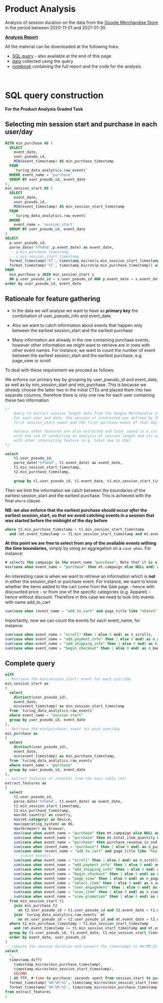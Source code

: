 # Product Analysis
Analysis of session duration on the data from the [Google Merchandise Store](https://shop.googlemerchandisestore.com/) in the period between 2020-11-01 and 2021-01-30.

**[Analysis Report](https://tc-product-analysis.netlify.app/)**

All the material can be downloaded at the following links:
- [SQL query](https://tc-product-analysis.netlify.app/product_analysis_SQL_query.sql) - also available at the end of this page
- [data](https://tc-product-analysis.netlify.app/Graded_Task_Data.csv) collected using the query
- [notebook](https://tc-product-analysis.netlify.app/Graded_Task.Rmd) containing the full report and the code for the analysis.


<br>

# SQL query construction
**For the Product Analysis Graded Task**


## Selecting min session start and purchase in each user/day

```sql
WITH min_purchase AS (
  SELECT
    event_date,
    user_pseudo_id,
    MIN(event_timestamp) AS min_purchase_timestamp
  FROM
    `turing_data_analytics.raw_events`
  WHERE event_name = 'purchase'
  GROUP BY user_pseudo_id, event_date
),
min_session_start AS (
  SELECT
    event_date,
    user_pseudo_id,
    MIN(event_timestamp) AS min_session_start_timestamp
  FROM
    `turing_data_analytics.raw_events`
  WHERE
    event_name = 'session_start'
  GROUP BY user_pseudo_id, event_date
)
SELECT
  p.user_pseudo_id,
  parse_date('%Y%m%d',p.event_date) as event_date,
  -- p.min_purchase_timestamp,
  -- s.min_session_start_timestamp
  format_timestamp('%T', timestamp_micros(s.min_session_start_timestamp)) as first_session_start,
  format_timestamp('%T', timestamp_micros(p.min_purchase_timestamp)) as first_purchase,
FROM
  min_purchase p JOIN min_session_start s 
  ON p.user_pseudo_id = s.user_pseudo_id AND p.event_date = s.event_date
order by user_pseudo_id, event_date
```
    

## Rationale for feature gathering 

- In the data we will analyse we want to have as **primary key** the combination of user_pseudo_info and event_date.

- Also we want to catch information about events that happen only between the earliest session_start and the earliest purchase

- Many information are already in the row containing purchase events, however other information we might want to retrieve are in rows with other event names. For instance, we want to count the number of event between the earliest session_start and the earliest purchase, e.g. page_view or scroll

To deal with these requirement we proceed as follows:

We enforce our primary key by grouping by user_pseudo_id and event_date, as well as by min_session_start and min_purchase. This is because we _already_ choose the latter two in the initial CTEs and placed them into two separate columns, therefore there is only one row for each user containing these two information

```sql
/*
    Query to extract session length data from the Google Merchandise Store.
    For each user and date, the session of interested was defined by the 
    first session_start event and the first purchase event of that day.

    Various other features are also extracted and later saved in a csv file
    with the aim of conducting an analysis of session length and its association
    with other interesting feature (e.g. total due in US$)
*/

select
	t1.user_pseudo_id,
	parse_date('%Y%m%d', t1.event_date) as event_date,
	t1.min_session_start_timestamp,
	t2.min_purchase_timestamp,
	-- ...
	group by t1.user_pseudo_id, t1.event_date, t1.min_session_start_timestamp, t2.min_purchase_timestamp
```

Then we limit the information we catch between the boundaries of the earliest session_start and the earliest purchase. This is achieved with the final `where` clause.

**NB: we also enforce that the earliest purchase should occur *****after***** the earliest session_start, so that we avoid catching events in a session that was started before the midnight of the day before** 

```sql
where t2.min_purchase_timestamp > t1.min_session_start_timestamp 
  and (mt.event_timestamp >= t1.min_session_start_timestamp and mt.event_timestamp <= t2.min_purchase_timestamp) 
```

**At this point we are free to select from any of the available events withing the time boundaries,** simply by using an aggregation on a `case when`. For instance:

```sql
# selects the campaign in the event_name "purchase". Note that it is a string, so we want to use the MAX aggregation
max(case when event_name = "purchase" then mt.campaign else NULL end) as campaign,
```

An interesting case is when we want to retrieve an information which is ****not**** in either the session_start or purchase event. For instance, we want to know whether the items added to the cart come from the Sale page - hence with discounted price - or from one of the specific categories (e.g. Apparel) - hence without discount. Therefore in this case we need to look into events with name add_to_cart

```sql
sum(case when (event_name = "add_to_cart" and page_title like "%Sale%") then 1 else 0 end) as is_on_sale,
```

Importantly, now we can count the events for each event_name, for instance:

```sql
sum(case when event_name = "scroll" then 1 else 0 end) as n_scrolls,
sum(case when event_name = "add_payment_info" then 1 else 0 end) as n_add_payment_info,
sum(case when event_name = "add_shipping_info" then 1 else 0 end) as n_add_shipping_info,
sum(case when event_name = "begin_checkout" then 1 else 0 end) as n_begin_checkout,
```

## Complete query

```sql
with
-- Retrieve the min(session_start) event for each user/day
min_session_start as
(
  select
    distinct(user_pseudo_id),
    event_date,
    min(event_timestamp) as min_session_start_timestamp 
  from `turing_data_analytics.raw_events`
  where event_name = "session_start"
  group by user_pseudo_id, event_date
),
-- Retrieve the min(purchase) event for each user/day
min_purchase as
(
  select
    distinct(user_pseudo_id),
    event_date,
    min(event_timestamp) as min_purchase_timestamp,
  from `turing_data_analytics.raw_events`
  where event_name = "purchase"
  group by user_pseudo_id, event_date
),
-- extract features of interest from the main table (mt)
extract_features as
(
  select 
    t1.user_pseudo_id,
    parse_date('%Y%m%d', t1.event_date) as event_date,
    t1.min_session_start_timestamp,
    t2.min_purchase_timestamp,
    max(mt.country) as country,
    max(mt.category) as device,
    max(operating_system) as OS,
    max(browser) as browser,
    max(case when event_name = "purchase" then mt.campaign else NULL end) as campaign,
    sum(case when event_name = "purchase" then mt.total_item_quantity else 0 end) as n_items,
    sum(case when event_name = "purchase" then purchase_revenue_in_usd else 0 end) as total_due,
    sum(case when (event_name = "purchase") then 1 else 0 end) as n_purchases, -- ckeckpoint: all rows should be = 1
    sum(case when (event_name = "add_to_cart" and page_title like "%Sale%") then 1 else 0 end) as is_on_sale,
    -- [count events]
    sum(case when event_name = "scroll" then 1 else 0 end) as n_scrolls,
    sum(case when event_name = "add_payment_info" then 1 else 0 end) as n_add_payment_info,
    sum(case when event_name = "add_shipping_info" then 1 else 0 end) as n_add_shipping_info,
    sum(case when event_name = "begin_checkout" then 1 else 0 end) as n_begin_checkout,
    sum(case when event_name = "page_view" then 1 else 0 end) as n_page_view,
    sum(case when event_name = "select_item" then 1 else 0 end) as n_select_item,
    sum(case when event_name = "user_engagement" then 1 else 0 end) as n_user_engagement,
    sum(case when event_name = "view_item" then 1 else 0 end) as n_view_item,
    sum(case when event_name = "view_promotion" then 1 else 0 end) as n_view_promotion,
  from min_session_start t1 
    join min_purchase t2
      on t2.user_pseudo_id = t1.user_pseudo_id and t2.event_date = t1.event_date
    join `turing_data_analytics.raw_events` mt 
      on mt.user_pseudo_id = t2.user_pseudo_id and mt.event_date = t2.event_date
  where t2.min_purchase_timestamp > t1.min_session_start_timestamp 
    and (mt.event_timestamp >= t1.min_session_start_timestamp and mt.event_timestamp <= t2.min_purchase_timestamp) 
  group by t1.user_pseudo_id, t1.event_date, t1.min_session_start_timestamp, t2.min_purchase_timestamp
  order by event_date, user_pseudo_id
)
-- compute the session duration and convert the timestamps to HH:MM:SS
select
  *,
  timestamp_diff(
    timestamp_micros(min_purchase_timestamp), 
    timestamp_micros(min_session_start_timestamp), 
    SECOND
  ) AS TTP, # time to purchase: seconds spent from session_start to purchase
  format_timestamp('%H:%M:%S', timestamp_micros(min_session_start_timestamp)) as min_session_start_time,
  format_timestamp('%H:%M:%S', timestamp_micros(min_purchase_timestamp)) as min_purchase_time,
from extract_features
;
```
